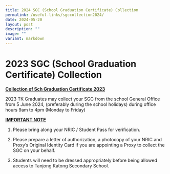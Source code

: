 ```yaml
---
title: 2024 SGC (School Graduation Certificate) Collection
permalink: /useful-links/sgccollection2024/
date: 2024-05-20
layout: post
description: ""
image: ""
variant: markdown
---
```

# 2023 SGC (School Graduation Certificate) Collection

<b><u>Collection of Sch Graduation Certificate 2023</u></b>

2023 TK Graduates may collect your SGC from the school General Office from 5 June 2024, (preferably during the school holidays) during office hours 9am to 4pm (Monday to Friday)

<b><u>IMPORTANT NOTE</u></b>

1) Please bring along your NRIC / Student Pass for verification.

2) Please prepare a letter of authorization, a photocopy of your NRIC and Proxy’s Original Identity Card if you are appointing a Proxy to collect the SGC on your behalf.

3) Students will need to be dressed appropriately before being allowed access to Tanjong Katong Secondary School.
